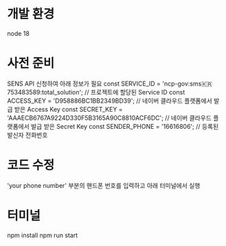 # 개발 환경
node 18

# 사전 준비
SENS API 신청하여 아래 정보가 필요
const SERVICE_ID = 'ncp-gov:sms:kr:753483589:total_solution'; // 프로젝트에 할당된 Service ID
const ACCESS_KEY = 'D958886BC1BB2349BD39'; // 네이버 클라우드 플랫폼에서 발급 받은 Access Key
const SECRET_KEY = 'AAAECB6767A9224D330F5B3165A90C8810ACF6DC'; // 네이버 클라우드 플랫폼에서 발급 받은 Secret Key
const SENDER_PHONE = '16616806'; // 등록된 발신자 전화번호

# 코드 수정
'your phone number' 부분의 핸드폰 번호를 입력하고 아래 터미널에서 실행

# 터미널
npm install
npm run start